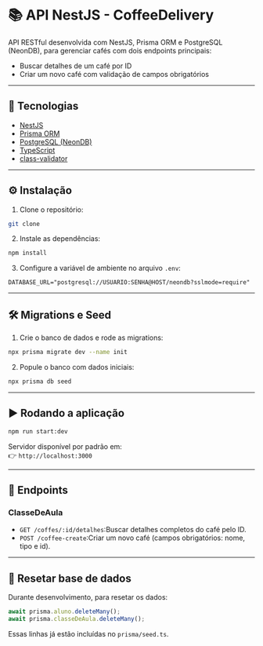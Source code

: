 # 📚 API NestJS - CoffeeDelivery

API RESTful desenvolvida com NestJS, Prisma ORM e PostgreSQL (NeonDB), para gerenciar cafés com dois endpoints principais:

- Buscar detalhes de um café por ID  
- Criar um novo café com validação de campos obrigatórios
---

## 🚀 Tecnologias

- [NestJS](https://nestjs.com/)
- [Prisma ORM](https://www.prisma.io/)
- [PostgreSQL (NeonDB)](https://neon.tech/)
- [TypeScript](https://www.typescriptlang.org/)
- [class-validator](https://github.com/typestack/class-validator)

---

## ⚙️ Instalação

1. Clone o repositório:

```bash
git clone 
```

2. Instale as dependências:

```bash
npm install
```

3. Configure a variável de ambiente no arquivo `.env`:

```
DATABASE_URL="postgresql://USUARIO:SENHA@HOST/neondb?sslmode=require"
```

---

## 🛠️ Migrations e Seed

1. Crie o banco de dados e rode as migrations:

```bash
npx prisma migrate dev --name init
```

2. Popule o banco com dados iniciais:

```bash
npx prisma db seed
```

---

## ▶️ Rodando a aplicação

```bash
npm run start:dev
```

Servidor disponível por padrão em:  
👉 `http://localhost:3000`

---

## 📌 Endpoints

### ClasseDeAula

- `GET /coffes/:id/detalhes`:Buscar detalhes completos do café pelo ID.
- `POST /coffee-create`:Criar um novo café (campos obrigatórios: nome, tipo e id).
---

## 🧼 Resetar base de dados

Durante desenvolvimento, para resetar os dados:

```ts
await prisma.aluno.deleteMany();
await prisma.classeDeAula.deleteMany();
```

Essas linhas já estão incluídas no `prisma/seed.ts`.
